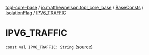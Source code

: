 [topl-core-base](../../../index.md) / [io.matthewnelson.topl_core_base](../../index.md) / [BaseConsts](../index.md) / [IsolationFlag](index.md) / [IPV6_TRAFFIC](./-i-p-v6_-t-r-a-f-f-i-c.md)

# IPV6_TRAFFIC

`const val IPV6_TRAFFIC: `[`String`](https://kotlinlang.org/api/latest/jvm/stdlib/kotlin/-string/index.html) [(source)](https://github.com/05nelsonm/TorOnionProxyLibrary-Android/blob/master/topl-core-base/src/main/java/io/matthewnelson/topl_core_base/BaseConsts.kt#L287)